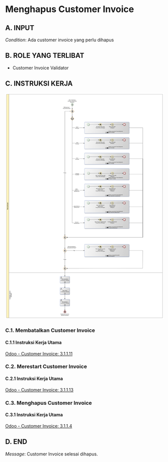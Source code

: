 # Menghapus Customer Invoice

## <a name="input">A. INPUT</a>

*Condition*: Ada customer invoice yang perlu dihapus

## <a name="role">B. ROLE YANG TERLIBAT</a>

* Customer Invoice Validator

## <a name="instruksi">C. INSTRUKSI KERJA</a>

![](../img/prosedur-kerja/menghapus-customer-invoice.png)

### C.1. Membatalkan Customer Invoice

#### C.1.1 Instruksi Kerja Utama

[Odoo - Customer Invoice: 3.1.1.11](../transaksi/customer-invoice/batal.md)

### C.2. Merestart Customer Invoice

#### C.2.1 Instruksi Kerja Utama

[Odoo - Customer Invoice: 3.1.1.13](../transaksi/customer-invoice/restart.md)

### C.3. Menghapus Customer Invoice

#### C.3.1 Instruksi Kerja Utama

[Odoo - Customer Invoice: 3.1.1.4](../transaksi/customer-invoice/hapus.md)

## <a name="input">D. END</a>

*Message*: Customer Invoice selesai dihapus.
